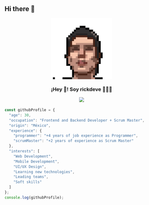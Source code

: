 ## Hi there 👋
<p align="center" width="300">
   <img align="center" width="200" src="https://github.com/rickdeve/rickdeve/blob/main/dev.png" />
   <h3 align="center">¡Hey 👋! Soy rickdeve 👨🏻‍💻</h3>
</p>


<p align="center">
  <!-- Typing SVG by DenverCoder1 - https://github.com/DenverCoder1/readme-typing-svg -->
  <a href="https://github.com/DenverCoder1/readme-typing-svg">
    <img src="https://readme-typing-svg.demolab.com/?lines=Full-stack%20web%20and%20app%20developer;Experienced%20UI%2FUX%20Designer;4%2B%20years%20of%20coding%20experience;Always%20learning%20new%20things&font=Fira%20Code&center=true&width=440&height=45&color=f75c7e&vCenter=true&pause=1000&size=22" /></a>
</p>

```javascript
const githubProfile = {
  "age": 30,
  "occupation": "Frontend and Backend Developer + Scrum Master",
  "origin": "México",
  "experience": {
    "programmer": "+4 years of job experience as Programmer",
    "scrumMaster": "+2 years of experience as Scrum Master"
  },
  "interests": [
    "Web Development",
    "Mobile Development",
    "UI/UX Design",
    "Learning new technologies",
    "Leading teams",
    "Soft skills"
  ]
};
console.log(githubProfile);
```


